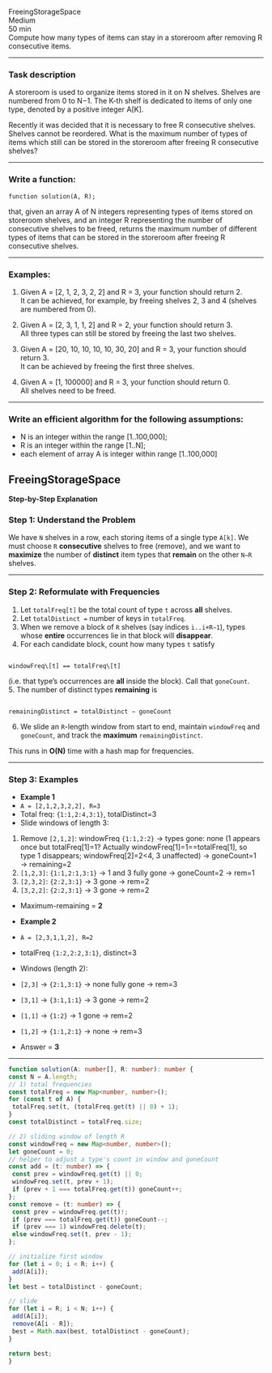 FreeingStorageSpace  
Medium  
50 min  
Compute how many types of items can stay in a storeroom after removing R consecutive items.

---

### Task description

A storeroom is used to organize items stored in it on N shelves. Shelves are numbered from 0 to N−1. The K-th shelf is dedicated to items of only one type, denoted by a positive integer A[K].

Recently it was decided that it is necessary to free R consecutive shelves. Shelves cannot be reordered. What is the maximum number of types of items which still can be stored in the storeroom after freeing R consecutive shelves?

---

### Write a function:

```function solution(A, R);```

that, given an array A of N integers representing types of items stored on storeroom shelves, and an integer R representing the number of consecutive shelves to be freed, returns the maximum number of different types of items that can be stored in the storeroom after freeing R consecutive shelves.

---

### Examples:

1. Given A = [2, 1, 2, 3, 2, 2] and R = 3, your function should return 2.  
   It can be achieved, for example, by freeing shelves 2, 3 and 4 (shelves are numbered from 0).

2. Given A = [2, 3, 1, 1, 2] and R = 2, your function should return 3.  
   All three types can still be stored by freeing the last two shelves.

3. Given A = [20, 10, 10, 10, 10, 30, 20] and R = 3, your function should return 3.  
   It can be achieved by freeing the first three shelves.

4. Given A = [1, 100000] and R = 3, your function should return 0.  
   All shelves need to be freed.

---

### Write an efficient algorithm for the following assumptions:

- N is an integer within the range [1..100,000];
- R is an integer within the range [1..N];
- each element of array A is integer within range [1..100,000]


## FreeingStorageSpace

**Step-by-Step Explanation**

### Step 1: Understand the Problem  
We have `N` shelves in a row, each storing items of a single type `A[k]`. We must choose `R` **consecutive** shelves to free (remove), and we want to **maximize** the number of **distinct** item types that **remain** on the other `N−R` shelves.

---

### Step 2: Reformulate with Frequencies  
1. Let `totalFreq[t]` be the total count of type `t` across **all** shelves.  
2. Let `totalDistinct =` number of keys in `totalFreq`.  
3. When we remove a block of `R` shelves (say indices `i..i+R−1`), types whose **entire** occurrences lie in that block will **disappear**.  
4. For each candidate block, count how many types `t` satisfy  
```

windowFreq\[t] == totalFreq\[t]

```
(i.e. that type’s occurrences are **all** inside the block). Call that `goneCount`.  
5. The number of distinct types **remaining** is  
```

remainingDistinct = totalDistinct − goneCount

```
6. We slide an `R`-length window from start to end, maintain `windowFreq` and `goneCount`, and track the **maximum** `remainingDistinct`.

This runs in **O(N)** time with a hash map for frequencies.

---

### Step 3: Examples

- **Example 1**  
- `A = [2,1,2,3,2,2], R=3`  
- Total freq: `{1:1,2:4,3:1}`, totalDistinct=3  
- Slide windows of length 3:
 1. Remove `[2,1,2]`: windowFreq `{1:1,2:2}` → types gone: none (1 appears once but totalFreq[1]=1? Actually windowFreq[1]=1==totalFreq[1], so type 1 disappears; windowFreq[2]=2<4, 3 unaffected) → goneCount=1 → remaining=2  
 2. `[1,2,3]`: `{1:1,2:1,3:1}` → 1 and 3 fully gone → goneCount=2 → rem=1  
 3. `[2,3,2]`: `{2:2,3:1}` → 3 gone → rem=2  
 4. `[3,2,2]`: `{2:2,3:1}` → 3 gone → rem=2  
- Maximum-remaining = **2**

- **Example 2**  
- `A = [2,3,1,1,2], R=2`  
- totalFreq `{1:2,2:2,3:1}`, distinct=3  
- Windows (length 2):  
 - `[2,3]` → `{2:1,3:1}` → none fully gone → rem=3  
 - `[3,1]` → `{3:1,1:1}` → 3 gone → rem=2  
 - `[1,1]` → `{1:2}` → 1 gone → rem=2  
 - `[1,2]` → `{1:1,2:1}` → none → rem=3  
- Answer = **3**

---

```ts
function solution(A: number[], R: number): number {
const N = A.length;
// 1) total frequencies
const totalFreq = new Map<number, number>();
for (const t of A) {
 totalFreq.set(t, (totalFreq.get(t) || 0) + 1);
}
const totalDistinct = totalFreq.size;

// 2) sliding window of length R
const windowFreq = new Map<number, number>();
let goneCount = 0;
// helper to adjust a type's count in window and goneCount
const add = (t: number) => {
 const prev = windowFreq.get(t) || 0;
 windowFreq.set(t, prev + 1);
 if (prev + 1 === totalFreq.get(t)) goneCount++;
};
const remove = (t: number) => {
 const prev = windowFreq.get(t)!;
 if (prev === totalFreq.get(t)) goneCount--;
 if (prev === 1) windowFreq.delete(t);
 else windowFreq.set(t, prev - 1);
};

// initialize first window
for (let i = 0; i < R; i++) {
 add(A[i]);
}
let best = totalDistinct - goneCount;

// slide
for (let i = R; i < N; i++) {
 add(A[i]);
 remove(A[i - R]);
 best = Math.max(best, totalDistinct - goneCount);
}

return best;
}
```
